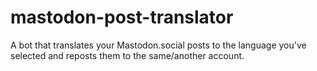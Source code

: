 # mastodon-post-translator
A bot that translates your Mastodon.social posts to the language you've selected and reposts them to the same/another account.

